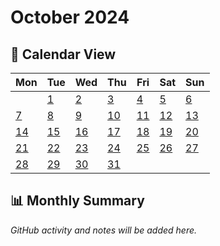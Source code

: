 # October 2024

## 📅 Calendar View

| Mon | Tue | Wed | Thu | Fri | Sat | Sun |
|-----|-----|-----|-----|-----|-----|-----|
| | [1](01-10-2024.md) | [2](02-10-2024.md) | [3](03-10-2024.md) | [4](04-10-2024.md) | [5](05-10-2024.md) | [6](06-10-2024.md) |
| [7](07-10-2024.md) | [8](08-10-2024.md) | [9](09-10-2024.md) | [10](10-10-2024.md) | [11](11-10-2024.md) | [12](12-10-2024.md) | [13](13-10-2024.md) |
| [14](14-10-2024.md) | [15](15-10-2024.md) | [16](16-10-2024.md) | [17](17-10-2024.md) | [18](18-10-2024.md) | [19](19-10-2024.md) | [20](20-10-2024.md) |
| [21](21-10-2024.md) | [22](22-10-2024.md) | [23](23-10-2024.md) | [24](24-10-2024.md) | [25](25-10-2024.md) | [26](26-10-2024.md) | [27](27-10-2024.md) |
| [28](28-10-2024.md) | [29](29-10-2024.md) | [30](30-10-2024.md) | [31](31-10-2024.md) | | | |

## 📊 Monthly Summary

*GitHub activity and notes will be added here.*
